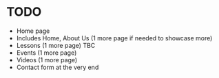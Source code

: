 # TODO
- Home page 
 - Includes Home, About Us (1 more page if needed to showcase more)
 - Lessons (1 more page) TBC
 - Events (1 more page)
 - Videos (1 more page)
 - Contact form at the very end